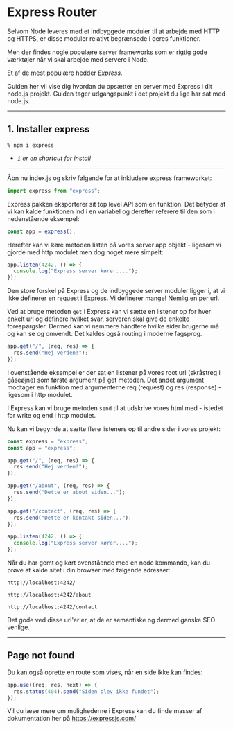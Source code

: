# Express Router

Selvom Node leveres med et indbyggede moduler til at arbejde med HTTP og HTTPS,
er disse moduler relativt begrænsede i deres funktioner.

Men der findes nogle populære server frameworks som er rigtig gode værktøjer når
vi skal arbejde med servere i Node.

Et af de mest populære hedder _Express_.

Guiden her vil vise dig hvordan du opsætter en server med Express i dit node.js
projekt. Guiden tager udgangspunkt i det projekt du lige har sat med node.js.

---

## 1. Installer express

```
% npm i express
```

- _`i` er en shortcut for install_

---

Åbn nu index.js og skriv følgende for at inkludere express frameworket:

```js
import express from "express";
```

Express pakken eksporterer sit top level API som en funktion. Det betyder at vi
kan kalde funktionen ind i en variabel og derefter referere til den som i
nedenstående eksempel:

```js
const app = express();
```

Herefter kan vi køre metoden listen på vores server app objekt - ligesom vi
gjorde med http modulet men dog noget mere simpelt:

```js
app.listen(4242, () => {
  console.log("Express server kører....");
});
```

Den store forskel på Express og de indbyggede server moduler ligger i, at vi
ikke definerer en request i Express. Vi definerer mange! Nemlig en per url.

Ved at bruge metoden `get` i Express kan vi sætte en listener op for hver enkelt
url og definere hvilket svar, serveren skal give de enkelte forespørgsler.
Dermed kan vi nemmere håndtere hvilke sider brugerne må og kan se og omvendt.
Det kaldes også routing i moderne fagsprog.

```js
app.get("/", (req, res) => {
  res.send("Hej verden!");
});
```

I ovenstående eksempel er der sat en listener på vores root url (skråstreg i
gåseøjne) som første argument på get metoden. Det andet argument modtager en
funktion med argumenterne req (request) og res (response) - ligesom i http
modulet.

I Express kan vi bruge metoden `send` til at udskrive vores html med - istedet
for write og end i http modulet.

Nu kan vi begynde at sætte flere listeners op til andre sider i vores projekt:

```js
const express = "express";
const app = "express";

app.get("/", (req, res) => {
  res.send("Hej verden!");
});

app.get("/about", (req, res) => {
  res.send("Dette er about siden...");
});

app.get("/contact", (req, res) => {
  res.send("Dette er kontakt siden...");
});

app.listen(4242, () => {
  console.log("Express server kører....");
});
```

Når du har gemt og kørt ovenstående med en node kommando, kan du prøve at kalde
sitet i din browser med følgende adresser:

```
http://localhost:4242/

http://localhost:4242/about

http://localhost:4242/contact
```

Det gode ved disse url'er er, at de er semantiske og dermed ganske SEO venlige.

---

## Page not found

Du kan også oprette en route som vises, når en side ikke kan findes:

```js
app.use((req, res, next) => {
  res.status(404).send("Siden blev ikke fundet");
});
```

Vil du læse mere om mulighederne i Express kan du finde masser af dokumentation
her på https://expressjs.com/
